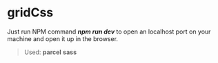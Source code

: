# gridCss
Just run NPM command ***npm run dev*** to open an localhost port on your machine 
and open it up in the browser.

> Used:
**parcel**
**sass**
